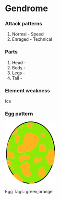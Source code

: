 # Gendrome

### Attack patterns
1. Normal - Speed
2. Enraged - Technical

### Parts
1. Head - 
2. Body - 
3. Legs - 
4. Tail - 

### Element weakness
Ice 

### Egg pattern
![image info](../assets/gendrome.png)

Egg Tags: green,orange